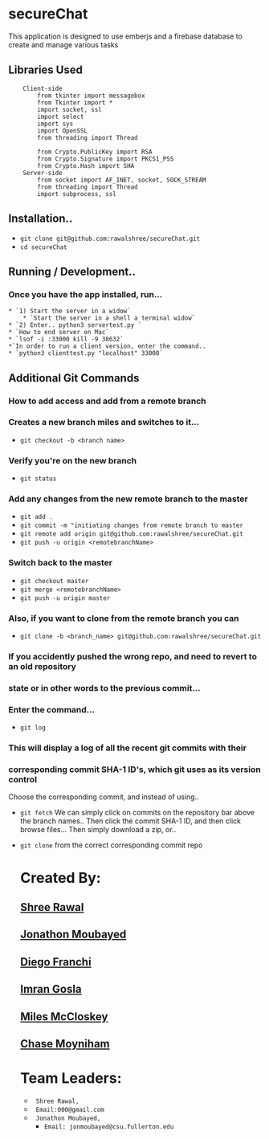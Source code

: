 # secureChat
This application is designed to use emberjs and a firebase database to create and manage various tasks 


## Libraries Used
```
    Client-side
        from tkinter import messagebox
        from Tkinter import *
        import socket, ssl
        import select
        import sys
        import OpenSSL
        from threading import Thread

        from Crypto.PublicKey import RSA
        from Crypto.Signature import PKCS1_PSS
        from Crypto.Hash import SHA
    Server-side
        from socket import AF_INET, socket, SOCK_STREAM
        from threading import Thread
        import subprocess, ssl
```

## Installation..
* `git clone git@github.com:rawalshree/secureChat.git`
* `cd secureChat`

## Running / Development..
### Once you have the app installed, run...
    * `1) Start the server in a widow`
        * `Start the server in a shell a terminal widow`
    * `2) Enter.. python3 servertest.py `
    * `How to end server on Mac`
    * `lsof -i :33000 kill -9 38632`
    *`In order to run a client version, enter the command..
    * `python3 clienttest.py "localhost" 33000`

## Additional Git Commands
### How to add access and add from a remote branch
### Creates a new branch miles and switches to it...
* `git checkout -b <branch name>`
### Verify you're on the new branch
* `git status`
### Add any changes from the new remote branch to the master
* `git add .`
* `git commit -m "initiating changes from remote branch to master`
* `git remote add origin git@github.com:rawalshree/secureChat.git`
* `git push -u origin <remotebranchName>`
### Switch back to the master
* `git checkout master`
* `git merge <remotebranchName>`
* `git push -u origin master`


### Also, if you want to clone from the remote branch you can
* `git clone -b <branch_name> git@github.com:rawalshree/secureChat.git`

### If you accidently pushed the wrong repo, and need to revert to an old repository
### state or in other words to the previous commit...

### Enter the command...
* `git log`
### This will display a log of all the recent git commits with their
### corresponding commit SHA-1 ID's, which git uses as its version control
Choose the corresponding commit, and instead of using..
* `git fetch`
We can simply click on commits on the repository bar above the branch names..
Then click the commit  SHA-1 ID, and then click browse files...
Then simply download a zip, or..
* `git clone` from the correct corresponding commit repo


  # Created By:
  ## [Shree Rawal](https://github.com/rawalshree)
  ## [Jonathon Moubayed ](  https://github.com/jonmoubayed)
   ## [Diego Franchi](  https://github.com/diegofranchi)
    ## [Imran Gosla](  https://github.com/imrangosla)
    ## [Miles McCloskey](  https://github.com/milesjmccloskey)
    ## [Chase Moyniham](  https://github.com/chasemoy)

  # Team Leaders:
    * ` Shree Rawal,`
    * ` Email:000@gmail.com`
    * ` Jonathon Moubayed,`
      * `Email: jonmoubayed@csu.fullerton.edu`
   
  

    
    
   
   

  

